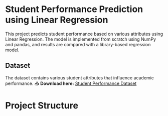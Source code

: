 # Student Performance Prediction using Linear Regression

This project predicts student performance based on various attributes using Linear Regression. The model is implemented from scratch using NumPy and pandas, and results are compared with a library-based regression model.

## Dataset  
The dataset contains various student attributes that influence academic performance.  📥 **Download here:** [Student Performance Dataset](https://drive.google.com/file/d/1Ik1JdRC9eWljtclz_WkYmDEJA7cvcxJY/view)  

# Project Structure



